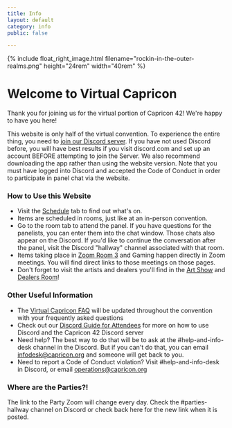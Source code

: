 ```yaml
---
title: Info
layout: default
category: info
public: false

---
```

{% include float_right_image.html filename="rockin-in-the-outer-realms.png" height="24rem" width="40rem" %}

# Welcome to Virtual Capricon

Thank you for joining us for the virtual portion of Capricon 42! We're happy to have you here!

This website is only half of the virtual convention. To experience the entire thing, you need to [join our Discord server](https://discord.gg/Hra39Zkrhf). If you have not used Discord before, you will have best results if you visit discord.com and set up an account BEFORE attempting to join the Server. We also recommend downloading the app rather than using the website version. Note that you must have logged into Discord and accepted the Code of Conduct in order to participate in panel chat via the website.

### How to Use this Website

* Visit the [Schedule](/schedule) tab to find out what's on.
* Items are scheduled in rooms, just like at an in-person convention.
* Go to the room tab to attend the panel. If you have questions for the panelists, you can enter them into the chat window. Those chats also appear on the Discord.  If you'd like to continue the conversation after the panel, visit the Discord "hallway" channel associated with that room.
* Items taking place in [Zoom Room 3](/zoom-room-three) and Gaming happen directly in Zoom meetings. You will find direct links to those meetings on those pages.
* Don't forget to visit the artists and dealers you'll find in the [Art Show](/art-show) and [Dealers Room](dealers-room)!

### Other Useful Information

* The [Virtual Capricon FAQ](https://docs.google.com/document/d/1oBzw6dBxYuVC3bSnJcI3j-09k1EUgxTsghdBc9hviV4/edit?usp=sharing) will be updated throughout the convention with your frequently asked questions
* Check out our [Discord Guide for Attendees](https://docs.google.com/document/d/1whzM_TaA3LO4XLWDhV0oqrnyEa38GAXvaLsecep1yR8/edit?usp=sharing) for more on how to use Discord and the Capricon 42 Discord server
* Need help? The best way to do that will be to ask at the #help-and-info-desk channel in the Discord. But if you can't do that, you can email infodesk@capricon.org and someone will get back to you.
* Need to report a Code of Conduct violation? Visit #help-and-info-desk in Discord, or email operations@capricon.org

### Where are the Parties?!

The link to the Party Zoom will change every day. Check the #parties-hallway channel on Discord or check back here for the new link when it is posted.